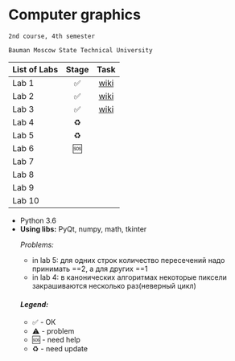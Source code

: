 # Computer graphics
    2nd course, 4th semester

    Bauman Moscow State Technical University

| List of Labs  |     Stage     |      Task     |
| ------------- |:-------------:|:-------------:|
| Lab 1| ✅ |<a href="">wiki</a>|
| Lab 2| ✅ |<a href="">wiki</a>|
| Lab 3| ✅ |<a href="">wiki</a>|
| Lab 4| ♻️ ||
| Lab 5| ♻️ ||
| Lab 6| 🆘 ||
| Lab 7|  ||
| Lab 8|  ||
| Lab 9|  ||
| Lab 10|  ||

<ul><li>Python 3.6
<li><b>Using libs:</b> PyQt, numpy, math, tkinter

<i>Problems:</i>
<ul>
<li>in lab 5: для одних строк количество пересечений надо принимать ==2, а для других ==1
<li> in lab 4: в канонических алгоритмах некоторые пиксели закрашиваются несколько раз(неверный цикл)
</ul>

#### <i>Legend:</i>
<ul>
<li>✅ - ОК
<li>⚠️ - problem
<li>🆘 - need help
<li>♻️ - need update
</ul>

